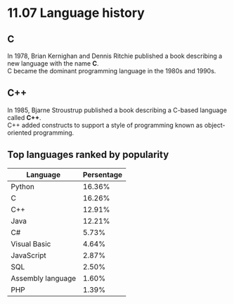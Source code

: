 # 11.07 Language history 

## C
In 1978, Brian Kernighan and Dennis Ritchie published a book describing a new language with the name **C**.   
C became the dominant programming language in the 1980s and 1990s.   

## C++
In 1985, Bjarne Stroustrup published a book describing a C-based language called **C++**.   
C++ added constructs to support a style of programming known as object-oriented programming.

## Top languages ranked by popularity
|Language|Persentage|
|------|---|
|Python|16.36%|
|C|16.26%|
|C++|12.91%|
|Java|12.21%|
|C#|5.73%|
|Visual Basic|4.64%|
|JavaScript|2.87%|
|SQL|2.50%|
|Assembly language|1.60%|
|PHP|1.39%|
